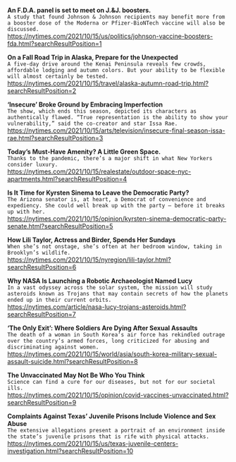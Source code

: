 **An F.D.A. panel is set to meet on J.&J. boosters.**\
`A study that found Johnson & Johnson recipients may benefit more from a booster dose of the Moderna or Pfizer-BioNTech vaccine will also be discussed.`\
https://nytimes.com/2021/10/15/us/politics/johnson-vaccine-boosters-fda.html?searchResultPosition=1

**On a Fall Road Trip in Alaska, Prepare for the Unexpected**\
`A five-day drive around the Kenai Peninsula reveals few crowds, affordable lodging and autumn colors. But your ability to be flexible will almost certainly be tested.`\
https://nytimes.com/2021/10/15/travel/alaska-autumn-road-trip.html?searchResultPosition=2

**‘Insecure’ Broke Ground by Embracing Imperfection**\
`The show, which ends this season, depicted its characters as authentically flawed. “True representation is the ability to show your vulnerability,” said the co-creator and star Issa Rae.`\
https://nytimes.com/2021/10/15/arts/television/insecure-final-season-issa-rae.html?searchResultPosition=3

**Today’s Must-Have Amenity? A Little Green Space.**\
`Thanks to the pandemic, there’s a major shift in what New Yorkers consider luxury.`\
https://nytimes.com/2021/10/15/realestate/outdoor-space-nyc-apartments.html?searchResultPosition=4

**Is It Time for Kyrsten Sinema to Leave the Democratic Party?**\
`The Arizona senator is, at heart, a Democrat of convenience and expediency. She could well break up with the party — before it breaks up with her. `\
https://nytimes.com/2021/10/15/opinion/kyrsten-sinema-democratic-party-senate.html?searchResultPosition=5

**How Lili Taylor, Actress and Birder, Spends Her Sundays**\
`When she’s not onstage, she’s often at her bedroom window, taking in Brooklyn’s wildlife.`\
https://nytimes.com/2021/10/15/nyregion/lili-taylor.html?searchResultPosition=6

**Why NASA Is Launching a Robotic Archaeologist Named Lucy**\
`In a vast odyssey across the solar system, the mission will study asteroids known as Trojans that may contain secrets of how the planets ended up in their current orbits.`\
https://nytimes.com/article/nasa-lucy-trojans-asteroids.html?searchResultPosition=7

**‘The Only Exit’: Where Soldiers Are Dying After Sexual Assaults**\
`The death of a woman in South Korea’s air force has rekindled outrage over the country’s armed forces, long criticized for abusing and discriminating​ against women.`\
https://nytimes.com/2021/10/15/world/asia/south-korea-military-sexual-assault-suicide.html?searchResultPosition=8

**The Unvaccinated May Not Be Who You Think**\
`Science can find a cure for our diseases, but not for our societal ills.`\
https://nytimes.com/2021/10/15/opinion/covid-vaccines-unvaccinated.html?searchResultPosition=9

**Complaints Against Texas’ Juvenile Prisons Include Violence and Sex Abuse**\
`The extensive allegations present a portrait of an environment inside the state’s juvenile prisons that is rife with physical attacks.`\
https://nytimes.com/2021/10/15/us/texas-juvenile-centers-investigation.html?searchResultPosition=10

